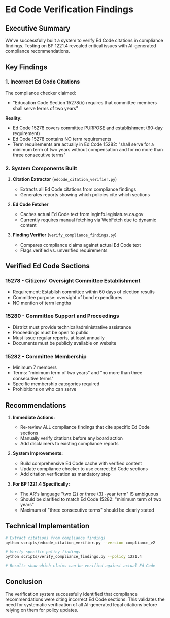 # Ed Code Verification Findings

## Executive Summary

We've successfully built a system to verify Ed Code citations in compliance findings. Testing on BP 1221.4 revealed critical issues with AI-generated compliance recommendations.

## Key Findings

### 1. Incorrect Ed Code Citations

The compliance checker claimed:
- "Education Code Section 15278(b) requires that committee members shall serve terms of two years"

**Reality:**
- Ed Code 15278 covers committee PURPOSE and establishment (60-day requirement)
- Ed Code 15278 contains NO term requirements
- Term requirements are actually in Ed Code 15282: "shall serve for a minimum term of two years without compensation and for no more than three consecutive terms"

### 2. System Components Built

1. **Citation Extractor** (`edcode_citation_verifier.py`)
   - Extracts all Ed Code citations from compliance findings
   - Generates reports showing which policies cite which sections

2. **Ed Code Fetcher** 
   - Caches actual Ed Code text from leginfo.legislature.ca.gov
   - Currently requires manual fetching via WebFetch due to dynamic content

3. **Finding Verifier** (`verify_compliance_findings.py`)
   - Compares compliance claims against actual Ed Code text
   - Flags verified vs. unverified requirements

## Verified Ed Code Sections

### 15278 - Citizens' Oversight Committee Establishment
- Requirement: Establish committee within 60 days of election results
- Committee purpose: oversight of bond expenditures
- NO mention of term lengths

### 15280 - Committee Support and Proceedings  
- District must provide technical/administrative assistance
- Proceedings must be open to public
- Must issue regular reports, at least annually
- Documents must be publicly available on website

### 15282 - Committee Membership
- Minimum 7 members
- Terms: "minimum term of two years" and "no more than three consecutive terms"
- Specific membership categories required
- Prohibitions on who can serve

## Recommendations

1. **Immediate Actions:**
   - Re-review ALL compliance findings that cite specific Ed Code sections
   - Manually verify citations before any board action
   - Add disclaimers to existing compliance reports

2. **System Improvements:**
   - Build comprehensive Ed Code cache with verified content
   - Update compliance checker to use correct Ed Code sections
   - Add citation verification as mandatory step

3. **For BP 1221.4 Specifically:**
   - The AR's language "two (2) or three (3) -year term" IS ambiguous
   - Should be clarified to match Ed Code 15282: "minimum term of two years"
   - Maximum of "three consecutive terms" should be clearly stated

## Technical Implementation

```bash
# Extract citations from compliance findings
python scripts/edcode_citation_verifier.py --version compliance_v2

# Verify specific policy findings
python scripts/verify_compliance_findings.py --policy 1221.4

# Results show which claims can be verified against actual Ed Code
```

## Conclusion

The verification system successfully identified that compliance recommendations were citing incorrect Ed Code sections. This validates the need for systematic verification of all AI-generated legal citations before relying on them for policy updates.
